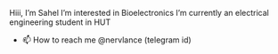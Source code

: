  Hiii, I’m Sahel
 I’m interested in Bioelectronics
 I’m currently an electrical engineering student in HUT
- 📫 How to reach me @nervlance (telegram id)


